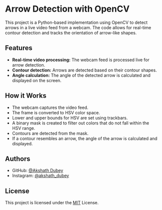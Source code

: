 
# Arrow Detection with OpenCV

This project is a Python-based implementation using OpenCV to detect arrows in a live video feed from a webcam. The code allows for real-time contour detection and tracks the orientation of arrow-like shapes.


## Features

- **Real-time video processing:** The webcam feed is processed live for arrow detection.
- **Contour detection:** Arrows are detected based on their contour shapes.
- **Angle calculation:** The angle of the detected arrow is calculated and displayed on the screen.


## How it Works

- The webcam captures the video feed.
- The frame is converted to HSV color space.
- Lower and upper bounds for HSV are set using trackbars.
- A binary mask is created to filter out colors that do not fall within the HSV range.
- Contours are detected from the mask.
- If a contour resembles an arrow, the angle of the arrow is calculated and displayed.


## Authors

- GitHub: [@Akshath Dubey](https://www.github.com/akshathdubey)
- Instagram: [@akshath_dubey](https://www.instagram.com/akshath_dubey)

## License

This project is licensed under the [MIT](https://choosealicense.com/licenses/mit/) License.

